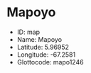 # Mapoyo

* ID: map 
* Name: Mapoyo 
* Latitude: 5.96952 
* Longitude: -67.2581 
* Glottocode: mapo1246